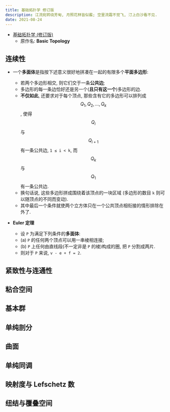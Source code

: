 ```yaml
---
title: 基础拓扑学 修订版
description: 江流宛转绕芳甸, 月照花林皆似霰; 空里流霜不觉飞, 汀上白沙看不见.
date: 2021-08-24
---
```


* [基础拓扑学 (修订版)](https://book.douban.com/subject/34899142/)
  - 原作名: **Basic Topology**

## 连续性

* 一个**多面体**是指按下述意义很好地拼凑在一起的有限多个**平面多边形**:
  - 若两个多边形相交, 则它们交于一条**公共边**;
  - 多边形的每一条边恰好还是另一个(**且只有这一个**)多边形的边.
  - **不仅如此**, 还要求对于每个顶点, 那些含有它的多边形可以排列成
    $$ Q_1, Q_2, ..., Q_k $$,
    使得
    $$ Q_i $$
    与
    $$ Q_{ i + 1 } $$
    有一条公共边,
    `1 ≤ i < k`,
    而
    $$ Q_k $$
    与
    $$ Q_1 $$
    有一条公共边.
  - 换句话说, 这些多边形拼成围绕着该顶点的一块区域
    (多边形的数目 `k` 则可以随顶点的不同而变动).
  - 其中最后一个条件就使两个立方体只在一个公共顶点相衔接的情形排除在外了.

* **Euler 定理**
  - 设 `P` 为满足下列条件的**多面体**:
  - (a) `P` 的任何两个顶点可以用一串棱相连接;
  - (b) `P` 上任何由直线段(不一定非是 `P` 的棱)构成的圈,
    把 `P` 分割成两片.
  - 则对于 `P` 来说, `v - e + f = 2`.

## 紧致性与连通性

## 粘合空间

## 基本群

## 单纯剖分

## 曲面

## 单纯同调

## 映射度与 Lefschetz 数

## 纽结与覆叠空间
